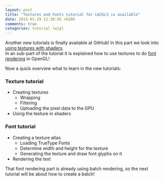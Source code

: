 ```yaml
---
layout: post
title: "Textures and Fonts tutorial for LWJGL3 is available"
date: 2015-01-29 12:30:56 +0100
comments: true
categories: tutorial lwjgl
---
```


Another new tutorials is finally available at GitHub! In this part we look into [using textures with shaders](https://github.com/SilverTiger/lwjgl3-tutorial/wiki/Textures).  
In an sub-part of the tutorial it is explained how to use textures to do [font rendering](https://github.com/SilverTiger/lwjgl3-tutorial/wiki/Fonts) in OpenGL!

Now a quick overview what to learn in the new tutorials:

### Texture tutorial

* Creating textures
  * Wrapping
  * Filtering
  * Uploading the pixel data to the GPU
* Using the texture in shaders

### Font tutorial

* Creating a texture atlas
  * Loading TrueType Fonts
  * Determine width and height for the texture
  * Generating the texture and draw font glyphs on it
* Rendering the text

That font rendering part is already using batch rendering, so the next tutorial will be about how to create a batch!
